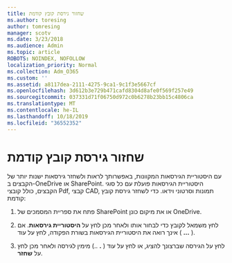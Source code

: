 ```yaml
---
title: שחזור גירסת קובץ קודמת
ms.author: toresing
author: tomresing
manager: scotv
ms.date: 3/23/2018
ms.audience: Admin
ms.topic: article
ROBOTS: NOINDEX, NOFOLLOW
localization_priority: Normal
ms.collection: Adm_O365
ms.custom: ''
ms.assetid: a8117dea-2111-4275-9ca1-9c1f3e5667cf
ms.openlocfilehash: 3d612b3e729b471cafd8304d8afe0f569f257e49
ms.sourcegitcommit: 037331d71f06750d972c0b6278b23bb15c4806ca
ms.translationtype: MT
ms.contentlocale: he-IL
ms.lasthandoff: 10/18/2019
ms.locfileid: "36552352"
---
```

# <a name="restore-a-previous-file-version"></a>שחזור גירסת קובץ קודמת

עם היסטוריית הגירסאות המקוונות, באפשרותך לראות ולשחזר גירסאות ישנות יותר של הקבצים ב-OneDrive או SharePoint. היסטוריית הגירסאות פועלת עם כל סוגי הקבצים, כולל קובצי Pdf, קבצי CAD, תמונות וסרטוני וידאו. כדי לשחזר גירסת קובץ קודמת:
  
1. פתח את ספריית המסמכים של SharePoint או את מיקום כונן OneDrive.
    
2. לחץ משמאל לקובץ כדי לבחור אותו ולאחר מכן לחץ על **היסטוריית גירסאות**. אם אינך רואה את היסטוריית הגירסאות בשורת הפקודה, לחץ על עוד ( **...** ). 
    
3. לחץ על הגירסה שברצונך להציג, או לחץ על עוד ( **.** ..) מימין לגירסה ולאחר מכן לחץ על **שחזר**.
    

